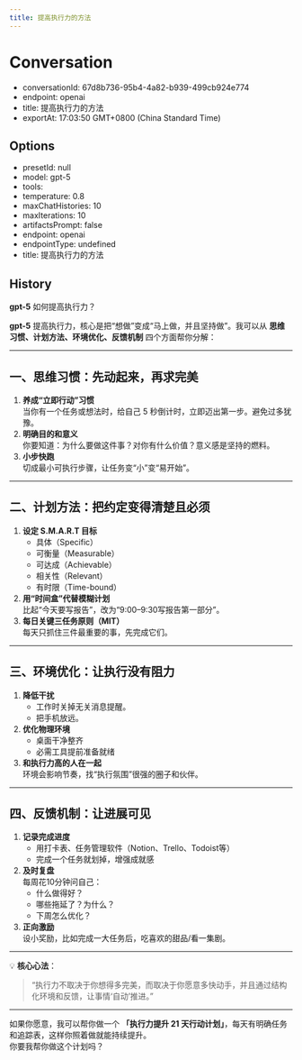 ```yaml
---
title: 提高执行力的方法
---
```


# Conversation
- conversationId: 67d8b736-95b4-4a82-b939-499cb924e774
- endpoint: openai
- title: 提高执行力的方法
- exportAt: 17:03:50 GMT+0800 (China Standard Time)

## Options
- presetId: null
- model: gpt-5
- tools: 
- temperature: 0.8
- maxChatHistories: 10
- maxIterations: 10
- artifactsPrompt: false
- endpoint: openai
- endpointType: undefined
- title: 提高执行力的方法

## History
**gpt-5**
如何提高执行力？


**gpt-5**
提高执行力，核心是把“想做”变成“马上做，并且坚持做”。我可以从 **思维习惯、计划方法、环境优化、反馈机制** 四个方面帮你分解：  

---

## **一、思维习惯：先动起来，再求完美**
1. **养成“立即行动”习惯**  
   当你有一个任务或想法时，给自己 5 秒倒计时，立即迈出第一步。避免过多犹豫。
2. **明确目的和意义**  
   你要知道：为什么要做这件事？对你有什么价值？意义感是坚持的燃料。  
3. **小步快跑**  
   切成最小可执行步骤，让任务变“小”变“易开始”。

---

## **二、计划方法：把约定变得清楚且必须**
1. **设定 S.M.A.R.T 目标**  
   - 具体（Specific）  
   - 可衡量（Measurable）  
   - 可达成（Achievable）  
   - 相关性（Relevant）  
   - 有时限（Time-bound）  
2. **用“时间盒”代替模糊计划**  
   比起“今天要写报告”，改为“9:00–9:30写报告第一部分”。  
3. **每日关键三任务原则（MIT）**  
   每天只抓住三件最重要的事，先完成它们。

---

## **三、环境优化：让执行没有阻力**
1. **降低干扰**  
   - 工作时关掉无关消息提醒。  
   - 把手机放远。  
2. **优化物理环境**  
   - 桌面干净整齐  
   - 必需工具提前准备就绪  
3. **和执行力高的人在一起**  
   环境会影响节奏，找“执行氛围”很强的圈子和伙伴。

---

## **四、反馈机制：让进展可见**
1. **记录完成进度**  
   - 用打卡表、任务管理软件（Notion、Trello、Todoist等）  
   - 完成一个任务就划掉，增强成就感  
2. **及时复盘**  
   每周花10分钟问自己：
   - 什么做得好？
   - 哪些拖延了？为什么？
   - 下周怎么优化？  
3. **正向激励**  
   设小奖励，比如完成一大任务后，吃喜欢的甜品/看一集剧。

---

💡 **核心心法**：  
> “执行力不取决于你想得多完美，而取决于你愿意多快动手，并且通过结构化环境和反馈，让事情‘自动’推进。”

---

如果你愿意，我可以帮你做一个 **「执行力提升 21 天行动计划」**，每天有明确任务和追踪表，这样你照着做就能持续提升。  
你要我帮你做这个计划吗？


